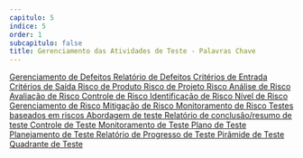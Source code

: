 ```yaml
---
capitulo: 5
indice: 5
order: 1
subcapitulo: false
title: Gerenciamento das Atividades de Teste - Palavras Chave
---
```


<!-- TODO COLOCAR EM TODOS OS LINKS PARA ABRIR EM UMA NOVA ABA -->
<div class="d-inline">
    <a class="text-decoration-none" href="https://glossary.istqb.org/pt_BR/term/gerenciamento-de-defeitos">
        <span class="badge rounded-pill bg-dark">Gerenciamento de Defeitos</span>
    </a>
    <a class="text-decoration-none" href="https://glossary.istqb.org/pt_BR/term/relatorio-de-defeito">
        <span class="badge rounded-pill bg-dark">Relatório de Defeitos</span>
    </a>
    <a class="text-decoration-none" href="https://glossary.istqb.org/pt_BR/term/criterios-de-entrada">
        <span class="badge rounded-pill bg-dark">Critérios de Entrada</span>
    </a>
    <a class="text-decoration-none" href="https://glossary.istqb.org/pt_BR/term/criterios-de-saida">
        <span class="badge rounded-pill bg-dark">Critérios de Saída</span>
    </a>
    <a class="text-decoration-none" href="https://glossary.istqb.org/pt_BR/term/risco-de-produto">
        <span class="badge rounded-pill bg-dark">Risco de Produto</span>
    </a>
    <a class="text-decoration-none" href="https://glossary.istqb.org/pt_BR/term/risco-de-projeto">
        <span class="badge rounded-pill bg-dark">Risco de Projeto</span>
    </a>
    <a class="text-decoration-none" href="https://glossary.istqb.org/pt_BR/term/risco">
        <span class="badge rounded-pill bg-dark">Risco</span>
    </a>
    <a class="text-decoration-none" href="https://glossary.istqb.org/pt_BR/term/analise-de-risco">
        <span class="badge rounded-pill bg-dark">Análise de Risco</span>
    </a>
    <a class="text-decoration-none" href="https://glossary.istqb.org/pt_BR/term/avaliacao-de-risco">
        <span class="badge rounded-pill bg-dark">Avaliação de Risco</span>
    </a>
    <a class="text-decoration-none" href="https://glossary.istqb.org/pt_BR/term/controle-de-risco">
        <span class="badge rounded-pill bg-dark">Controle de Risco</span>
    </a>
    <a class="text-decoration-none" href="https://glossary.istqb.org/pt_BR/term/identificacao-de-risco">
        <span class="badge rounded-pill bg-dark">Identificação de Risco</span>
    </a>
    <a class="text-decoration-none" href="https://glossary.istqb.org/pt_BR/term/nivel-de-risco">
        <span class="badge rounded-pill bg-dark">Nível de Risco</span>
    </a>
    <a class="text-decoration-none" href="https://glossary.istqb.org/pt_BR/term/gerenciamento-de-risco">
        <span class="badge rounded-pill bg-dark">Gerenciamento de Risco</span>
    </a>
    <a class="text-decoration-none" href="https://glossary.istqb.org/pt_BR/term/mitigacao-de-risco">
        <span class="badge rounded-pill bg-dark">Mitigação de Risco</span>
    </a>
    <a class="text-decoration-none" href="https://glossary.istqb.org/pt_BR/term/monitoramento-de-risco">
        <span class="badge rounded-pill bg-dark">Monitoramento de Risco</span>
    </a>
    <a class="text-decoration-none" href="https://glossary.istqb.org/pt_BR/term/testes-baseados-em-riscos">
        <span class="badge rounded-pill bg-dark">Testes baseados em riscos</span>
    </a>
    <a class="text-decoration-none" href="https://glossary.istqb.org/pt_BR/term/abordagem-de-teste">
        <span class="badge rounded-pill bg-dark">Abordagem de teste</span>
    </a>
    <a class="text-decoration-none" href="https://glossary.istqb.org/pt_BR/term/relatorio-de-resumo-de-teste">
        <span class="badge rounded-pill bg-dark">Relatório de conclusão/resumo de teste</span>
    </a>
    <a class="text-decoration-none" href="https://glossary.istqb.org/pt_BR/term/controle-de-teste">
        <span class="badge rounded-pill bg-dark">Controle de Teste</span>
    </a>
    <a class="text-decoration-none" href="https://glossary.istqb.org/pt_BR/term/monitoramento-de-teste">
        <span class="badge rounded-pill bg-dark">Monitoramento de Teste</span>
    </a>
    <a class="text-decoration-none" href="https://glossary.istqb.org/pt_BR/term/plano-de-teste">
        <span class="badge rounded-pill bg-dark">Plano de Teste</span>
    </a>
    <a class="text-decoration-none" href="https://glossary.istqb.org/pt_BR/term/planejamento-de-teste">
        <span class="badge rounded-pill bg-dark">Planejamento de Teste</span>
    </a>
    <a class="text-decoration-none" href="https://glossary.istqb.org/pt_BR/term/relatorio-de-progresso-do-teste">
        <span class="badge rounded-pill bg-dark">Relatório de Progresso de Teste</span>
    </a>
    <a class="text-decoration-none" href="https://glossary.istqb.org/pt_BR/term/piramide-de-teste">
        <span class="badge rounded-pill bg-dark">Pirâmide de Teste</span>
    </a>
    <a class="text-decoration-none" href="https://glossary.istqb.org/pt_BR/term/quadrantes-de-teste">
        <span class="badge rounded-pill bg-dark">Quadrante de Teste</span>
    </a>
</div>
